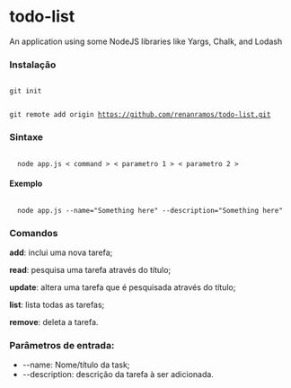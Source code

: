 # todo-list
An application using some NodeJS libraries like Yargs, Chalk, and Lodash

### Instalação

<code>
git init


git remote add origin https://github.com/renanramos/todo-list.git
</code>


### Sintaxe

<code>
  node app.js < command > < parametro 1 > < parametro 2 >
</code>

#### Exemplo
<code>
  node app.js --name="Something here" --description="Something here"
</code>

### Comandos

<b>add</b>: inclui uma nova tarefa;


<b>read</b>: pesquisa uma tarefa através do título;


<b>update</b>: altera uma tarefa que é pesquisada através do título;


<b>list</b>: lista todas as tarefas;


<b>remove</b>: deleta a tarefa.

### Parâmetros de entrada:
  * --name:  Nome/título da task;
  * --description:  descrição da tarefa à ser adicionada.
  
